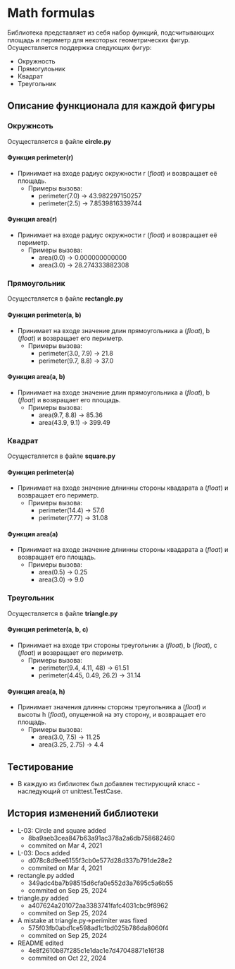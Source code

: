 # Math formulas
Библиотека представляет из себя набор функций, подсчитывающих площадь и периметр для некоторых геометрических фигур.
Осуществляется поддержка следующих фигур:
* Окружность
* Прямогулоьник
* Квадрат
* Треугольник

## Описание функционала для каждой фигуры
### Окружнсоть
Осуществляется в файле **circle.py**

#### Функция **perimeter(r)**
* Принимает на входе радиус окружности r (_float_) и возвращает её площадь.
    - Примеры вызова:
        * perimeter(7.0) -> 43.982297150257
        * perimeter(2.5) -> 7.8539816339744

#### Функция **area(r)**
* Принимает на входе радиус окружности r (_float_) и возвращает её периметр.
    - Примеры вызова:
        * area(0.0) -> 0.000000000000
        * area(3.0) -> 28.274333882308

### Прямоугольник
Осуществляется в файле **rectangle.py**

#### Функция **perimeter(a, b)**
* Принимает на входе значение длин прямоугольника a (_float_), b (_float_) и возвращает его периметр.
    - Примеры вызова:
        * perimeter(3.0, 7.9) -> 21.8
        * perimeter(9.7, 8.8) -> 37.0

#### Функция **area(a, b)**
* Принимает на входе значение длин прямоугольника a (_float_), b (_float_) и возвращает его площадь.
    - Примеры вызова:
        * area(9.7, 8.8) -> 85.36
        * area(43.9, 9.1) -> 399.49

### Квадрат
Осуществляется в файле **square.py**

#### Функция **perimeter(a)**
* Принимает на входе значение длнинны стороны квадарата a (_float_) и возвращает его периметр.
    - Примеры вызова:
        * perimeter(14.4) -> 57.6
        * perimeter(7.77) -> 31.08

#### Функция **area(a)**
* Принимает на входе значение длнинны стороны квадарата a (_float_) и возвращает его площадь.
    - Примеры вызова:
        * area(0.5) -> 0.25
        * area(3.0) -> 9.0

### Треугольник
Осуществляется в файле **triangle.py**

#### Функция **perimeter(a, b, c)**
* Принимает на входе три стороны треугольник a (_float_), b (_float_), c (_float_) и возвращает его периметр.
    - Примеры вызова:
        * perimeter(9.4, 4.11, 48) -> 61.51
        * perimeter(4.45, 0.49, 26.2) -> 31.14

#### Функция **area(a, h)**
* Принимает значения длинны стороны треугольника a (_float_) и высоты h (_float_), опущенной на эту сторону, и возвращает его площадь.
    - Примеры вызова:
        * area(3.0, 7.5) -> 11.25
        * area(3.25, 2.75) -> 4.4

## Тестирование
* В каждую из библиотек был добавлен тестирующий класс - наследующий от unittest.TestCase.

## История изменений библиотеки
* L-03: Circle and square added 
    - 8ba9aeb3cea847b63a91ac378a2a6db758682460
    - commited on Mar 4, 2021
* L-03: Docs added 
    - d078c8d9ee6155f3cb0e577d28d337b791de28e2
    - commited on Mar 4, 2021
* rectangle.py added 
    - 349adc4ba7b98515d6cfa0e552d3a7695c5a6b55
    - commited on Sep 25, 2024
* triangle.py added 
    - a407624a201072aa3383741fafc4031cbc9f8962
    - commited on Sep 25, 2024
* A mistake at triangle.py->perimiter was fixed 
    - 575f03fb0abd1ce598ad1c1bd025b786da8060f4
    - commited on Sep 25, 2024
* README edited
    - 4e8f2610b87f285c1e1dac1e7d47048871e16f38
    - commited on Oct 22, 2024